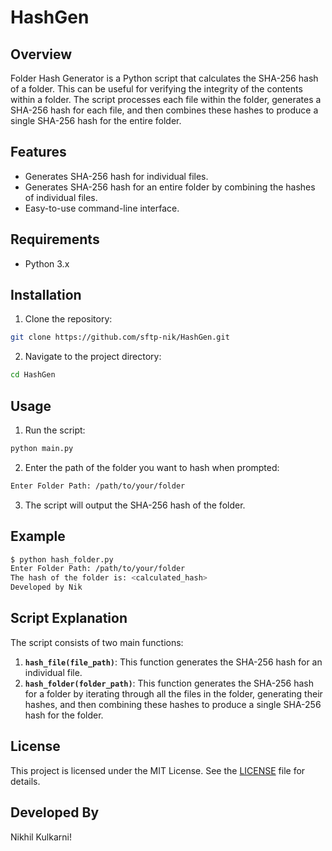 # HashGen

## Overview

Folder Hash Generator is a Python script that calculates the SHA-256 hash of a folder. This can be useful for verifying the integrity of the contents within a folder. The script processes each file within the folder, generates a SHA-256 hash for each file, and then combines these hashes to produce a single SHA-256 hash for the entire folder.

## Features

- Generates SHA-256 hash for individual files.
- Generates SHA-256 hash for an entire folder by combining the hashes of individual files.
- Easy-to-use command-line interface.

## Requirements

- Python 3.x

## Installation

1. Clone the repository:

```bash
git clone https://github.com/sftp-nik/HashGen.git
```

2. Navigate to the project directory:

```bash
cd HashGen
```

## Usage

1. Run the script:

```bash
python main.py
```

2. Enter the path of the folder you want to hash when prompted:

```bash
Enter Folder Path: /path/to/your/folder
```

3. The script will output the SHA-256 hash of the folder.

## Example

```bash
$ python hash_folder.py
Enter Folder Path: /path/to/your/folder
The hash of the folder is: <calculated_hash>
Developed by Nik
```

## Script Explanation

The script consists of two main functions:

1. **`hash_file(file_path)`**: This function generates the SHA-256 hash for an individual file.
2. **`hash_folder(folder_path)`**: This function generates the SHA-256 hash for a folder by iterating through all the files in the folder, generating their hashes, and then combining these hashes to produce a single SHA-256 hash for the folder.

## License

This project is licensed under the MIT License. See the [LICENSE](LICENSE) file for details.

## Developed By

Nikhil Kulkarni!
